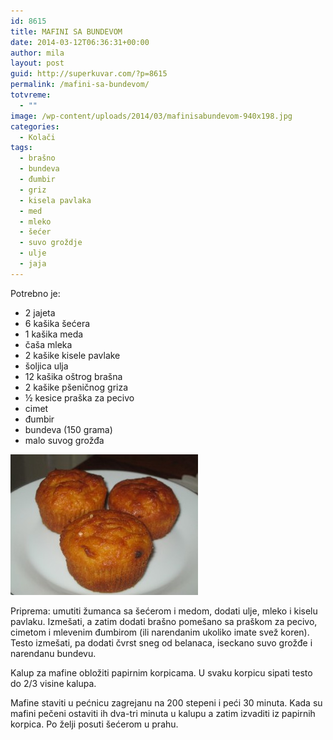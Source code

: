 ```yaml
---
id: 8615
title: MAFINI SA BUNDEVOM
date: 2014-03-12T06:36:31+00:00
author: mila
layout: post
guid: http://superkuvar.com/?p=8615
permalink: /mafini-sa-bundevom/
totvreme:
  - ""
image: /wp-content/uploads/2014/03/mafinisabundevom-940x198.jpg
categories:
  - Kolači
tags:
  - brašno
  - bundeva
  - đumbir
  - griz
  - kisela pavlaka
  - med
  - mleko
  - šećer
  - suvo groždje
  - ulje
  - jaja
---
```

Potrebno je:

  * 2 jajeta
  * 6 kašika šećera
  * 1 kašika meda
  * čaša mleka
  * 2 kašike kisele pavlake
  * šoljica ulja
  * 12 kašika oštrog brašna
  * 2 kašike pšeničnog griza
  * ½ kesice praška za pecivo
  * cimet
  * đumbir
  * bundeva (150 grama)
  * malo suvog grožđa

[<img class="alignnone size-medium wp-image-8617" src="/wp-content/uploads/2014/03/mafinisabundevom-300x225.jpg" alt="mafinisabundevom" width="300" height="225" />](/wp-content/uploads/2014/03/mafinisabundevom.jpg)

Priprema: umutiti žumanca sa šećerom i medom, dodati ulje, mleko i kiselu pavlaku. Izmešati, a zatim dodati brašno pomešano sa praškom za pecivo, cimetom i mlevenim đumbirom (ili narendanim ukoliko imate svež koren). Testo izmešati, pa dodati čvrst sneg od belanaca, iseckano suvo grožđe i narendanu bundevu.

Kalup za mafine obložiti papirnim korpicama. U svaku korpicu sipati testo do 2/3 visine kalupa.

Mafine staviti u pećnicu zagrejanu na 200 stepeni i peći 30 minuta. Kada su mafini pečeni ostaviti ih dva-tri minuta u kalupu a zatim izvaditi iz papirnih korpica. Po želji posuti šećerom u prahu.